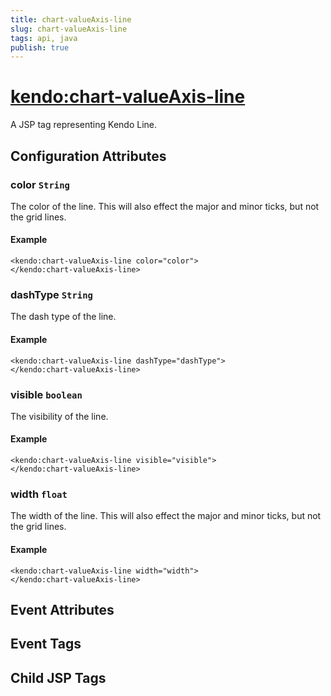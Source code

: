 ```yaml
---
title: chart-valueAxis-line
slug: chart-valueAxis-line
tags: api, java
publish: true
---
```


# <kendo:chart-valueAxis-line>
A JSP tag representing Kendo Line.

## Configuration Attributes


### color `String`

The color of the line. This will also effect the major and minor ticks, but
not the grid lines.

#### Example
    <kendo:chart-valueAxis-line color="color">
    </kendo:chart-valueAxis-line>
    

### dashType `String`

The dash type of the line.

#### Example
    <kendo:chart-valueAxis-line dashType="dashType">
    </kendo:chart-valueAxis-line>
    

### visible `boolean`

The visibility of the line.

#### Example
    <kendo:chart-valueAxis-line visible="visible">
    </kendo:chart-valueAxis-line>
    

### width `float`

The width of the line. This will also effect the major and minor ticks, but
not the grid lines.

#### Example
    <kendo:chart-valueAxis-line width="width">
    </kendo:chart-valueAxis-line>
    

## Event Attributes


## Event Tags


## Child JSP Tags

